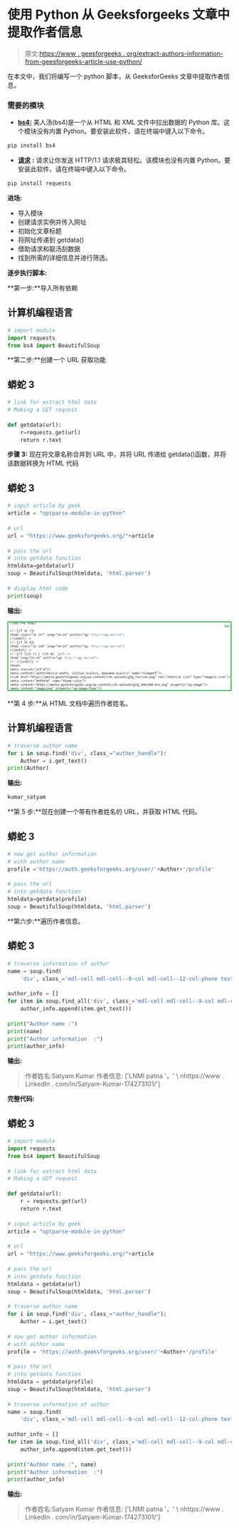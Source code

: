 # 使用 Python 从 Geeksforgeeks 文章中提取作者信息

> 原文:[https://www . geesforgeeks . org/extract-authors-information-from-geesforgeeks-article-use-python/](https://www.geeksforgeeks.org/extract-authors-information-from-geeksforgeeks-article-using-python/)

在本文中，我们将编写一个 python 脚本，从 GeeksforGeeks 文章中提取作者信息。

### **需要的模块**

*   [**bs4:**](https://www.geeksforgeeks.org/implementing-web-scraping-python-beautiful-soup/) 美人汤(bs4)是一个从 HTML 和 XML 文件中拉出数据的 Python 库。这个模块没有内置 Python。要安装此软件，请在终端中键入以下命令。

```py
pip install bs4
```

*   [**请求**](https://www.geeksforgeeks.org/python-requests-tutorial/) **:** 请求让你发送 HTTP/1.1 请求极其轻松。该模块也没有内置 Python。要安装此软件，请在终端中键入以下命令。

```py
pip install requests
```

**进场:**

*   导入模块
*   创建请求实例并传入网址
*   初始化文章标题
*   将网址传递到 getdata()
*   借助请求和靓汤刮数据
*   找到所需的详细信息并进行筛选。

**逐步执行脚本:**

**第一步:**导入所有依赖

## 计算机编程语言

```py
# import module
import requests
from bs4 import BeautifulSoup
```

**第二步:**创建一个 URL 获取功能

## 蟒蛇 3

```py
# link for extract html data
# Making a GET request

def getdata(url):
    r=requests.get(url)
    return r.text
```

**步骤 3:** 现在将文章名称合并到 URL 中，并将 URL 传递给 getdata()函数，并将该数据转换为 HTML 代码

## 蟒蛇 3

```py
# input article by geek
article = "optparse-module-in-python"

# url
url = "https://www.geeksforgeeks.org/"+article

# pass the url
# into getdata function
htmldata=getdata(url)
soup = BeautifulSoup(htmldata, 'html.parser')

# display html code
print(soup)
```

**输出:**

![](img/e7aff4890cff4bb96d8cbb1327103009.png)

**第 4 步:**从 HTML 文档中遍历作者姓名。

## 计算机编程语言

```py
# traverse author name
for i in soup.find('div', class_="author_handle"):
    Author = i.get_text()
print(Author)
```

**输出:**

```py
kumar_satyam
```

**第 5 步:**现在创建一个带有作者姓名的 URL，并获取 HTML 代码。

## 蟒蛇 3

```py
# now get author information
# with author name
profile ='https://auth.geeksforgeeks.org/user/'+Author+'/profile'

# pass the url
# into getdata function
htmldata=getdata(profile)
soup = BeautifulSoup(htmldata, 'html.parser')
```

**第六步:**遍历作者信息。

## 蟒蛇 3

```py
# traverse information of author
name = soup.find(
    'div', class_='mdl-cell mdl-cell--9-col mdl-cell--12-col-phone textBold medText').get_text()

author_info = []
for item in soup.find_all('div', class_='mdl-cell mdl-cell--9-col mdl-cell--12-col-phone textBold'):
    author_info.append(item.get_text())

print("Author name :")
print(name)
print("Author information  :")
print(author_info)
```

**输出:**

> 作者姓名:Satyam Kumar
> 作者信息:
> ['LNMI patna '，' \ nhttps://www . LinkedIn . com/in/Satyam-Kumar-174273101/']

**完整代码:**

## 蟒蛇 3

```py
# import module
import requests
from bs4 import BeautifulSoup

# link for extract html data
# Making a GET request

def getdata(url):
    r = requests.get(url)
    return r.text

# input article by geek
article = "optparse-module-in-python"

# url
url = "https://www.geeksforgeeks.org/"+article

# pass the url
# into getdata function
htmldata = getdata(url)
soup = BeautifulSoup(htmldata, 'html.parser')

# traverse author name
for i in soup.find('div', class_="author_handle"):
    Author = i.get_text()

# now get author information
# with author name
profile = 'https://auth.geeksforgeeks.org/user/'+Author+'/profile'

# pass the url
# into getdata function
htmldata = getdata(profile)
soup = BeautifulSoup(htmldata, 'html.parser')

# traverse information of author
name = soup.find(
    'div', class_='mdl-cell mdl-cell--9-col mdl-cell--12-col-phone textBold medText').get_text()

author_info = []
for item in soup.find_all('div', class_='mdl-cell mdl-cell--9-col mdl-cell--12-col-phone textBold'):
    author_info.append(item.get_text())

print("Author name :", name)
print("Author information  :")
print(author_info)
```

**输出:**

> 作者姓名:Satyam Kumar
> 作者信息:
> ['LNMI patna '，' \ nhttps://www . LinkedIn . com/in/Satyam-Kumar-174273101/']